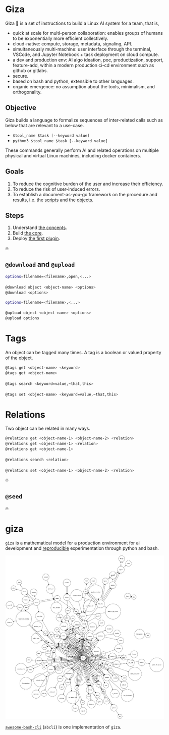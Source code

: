 # Giza

Giza 🔻 is a set of instructions to build a Linux AI system for a team, that is,

- quick at scale for multi-person collaboration: enables groups of humans to be exponentially more efficient collectively.
- cloud-native: compute, storage, metadata, signaling, API.
- simultaneously multi-machine: user interface through the terminal, VSCode, and Jupyter Notebook + task deployment on cloud compute.
- a dev and production env: AI algo ideation, poc, productization, support, feature-add, within a modern production ci-cd environment such as github or gitlabs.
- secure.
- based on bash and python, extensible to other languages.  
- organic emergence: no assumption about the tools, minimalism, and orthogonality.

## Objective

Giza builds a language to formalize sequences of inter-related calls such as below that are relevant to a use-case.

- `$tool_name $task [--keyword value]`
- `python3 $tool_name $task [--keyword value]`

These commands generally perform AI and related operations on multiple physical and virtual Linux machines, including docker containers.

## Goals

1. To reduce the cognitive burden of the user and increase their efficiency.
1. To reduce the risk of user-induced errors.
1. To establish a document-as-you-go framework on the procedure and results, i.e. the [scripts](#scripts) and the [objects](#objects).

## Steps

1. Understand [the concepts](./chapters/concepts.md).
1. Build [the core](./chapters/core.md).
1. Deploy [the first plugin](./chapters/plugins.md).

:fire:

## `@download` and `@upload`

```bash
options=filename=<filename>,open,<...>

@download object <object-name> <options>
@download <options>
```

```bash
options=filename=<filename>,<...>

@upload object <object-name> <options>
@upload options
``` 

# Tags

An object can be tagged many times. A tag is a boolean or valued property of the object.

```bash
@tags get <object-name> <keyword>
@tags get <object-name>

@tags search <keyword=value,~that,this>

@tags set <object-name> <keyword=value,~that,this>
```

# Relations

Two object can be related in many ways.

```bash
@relations get <object-name-1> <object-name-2> <relation>
@relations get <object-name-1> <relation>
@relations get <object-name-1>

@relations search <relation>

@relations set <object-name-1> <object-name-2> <relation>
```

:fire:

## `@seed`

:fire:


# giza

`giza` is a mathematical model for a production environment for ai development and [reproducible](https://en.wikipedia.org/wiki/Reproducibility) experimentation through python and bash.

![image](giza.png)

[`awesome-bash-cli`](https://github.com/kamangir/awesome-bash-cli) (`abcli`) is one implementation of `giza`.